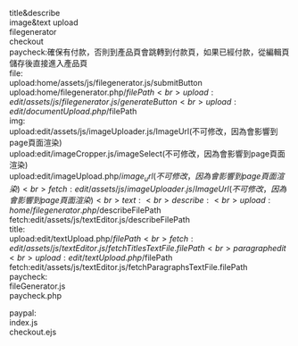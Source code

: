 title&describe<br>
image&text upload<br>
filegenerator<br>
checkout<br>
paycheck:確保有付款，否則到產品頁會跳轉到付款頁，如果已經付款，從編輯頁儲存後直接進入產品頁<br>
file:<br>
      upload:home/assets/js/filegenerator.js/submitButton<br>
      upload:home/filegenerator.php/$filePath<br>
      upload:edit/assets/js/filegenerator.js/generateButton<br>
      upload:edit/documentUpload.php/$filePath<br>
img:<br>
      upload:edit/assets/js/imageUploader.js/ImageUrl(不可修改，因為會影響到page頁面渲染)<br>
      upload:edit/imageCropper.js/imageSelect(不可修改，因為會影響到page頁面渲染)<br>
      upload:edit/imageUpload.php/$image_url(不可修改，因為會影響到page頁面渲染)<br>
      fetch:edit/assets/js/imageUploader.js/ImageUrl(不可修改，因為會影響到page頁面渲染)<br>
text:<br>
      describe:<br>
                upload:home/filegenerator.php/$describeFilePath<br>
                fetch:edit/assets/js/textEditor.js/describeFilePath<br>
      title:<br>
                upload:edit/textUpload.php/$filePath<br>
                fetch:edit/assets/js/textEditor.js/fetchTitlesTextFile.filePath<br>
      paragraphedit<br>
                upload:edit/textUpload.php/$filePath<br>
                fetch:edit/assets/js/textEditor.js/fetchParagraphsTextFile.filePath<br>
paycheck:<br>
      fileGenerator.js<br>
      paycheck.php<br>

paypal:<br>
      index.js<br>
      checkout.ejs<br>
